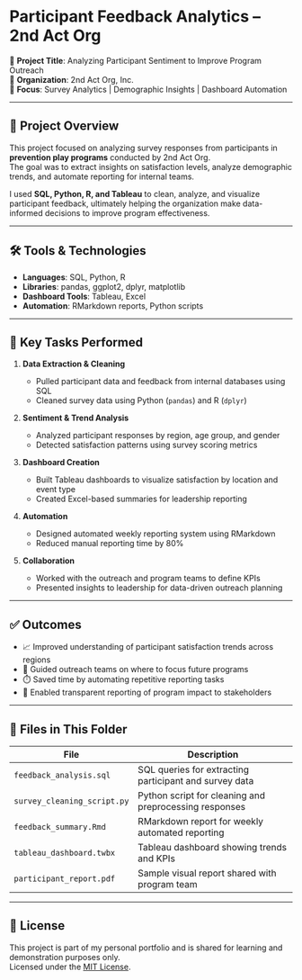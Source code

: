 # Participant Feedback Analytics – 2nd Act Org

📌 **Project Title**: Analyzing Participant Sentiment to Improve Program Outreach  
🏢 **Organization**: 2nd Act Org, Inc.  
🧠 **Focus**: Survey Analytics | Demographic Insights | Dashboard Automation

---

## 📖 Project Overview

This project focused on analyzing survey responses from participants in **prevention play programs** conducted by 2nd Act Org.  
The goal was to extract insights on satisfaction levels, analyze demographic trends, and automate reporting for internal teams.

I used **SQL, Python, R, and Tableau** to clean, analyze, and visualize participant feedback, ultimately helping the organization make data-informed decisions to improve program effectiveness.

---

## 🛠 Tools & Technologies

- **Languages**: SQL, Python, R  
- **Libraries**: pandas, ggplot2, dplyr, matplotlib  
- **Dashboard Tools**: Tableau, Excel  
- **Automation**: RMarkdown reports, Python scripts

---

## 🧩 Key Tasks Performed

1. **Data Extraction & Cleaning**
   - Pulled participant data and feedback from internal databases using SQL
   - Cleaned survey data using Python (`pandas`) and R (`dplyr`)

2. **Sentiment & Trend Analysis**
   - Analyzed participant responses by region, age group, and gender
   - Detected satisfaction patterns using survey scoring metrics

3. **Dashboard Creation**
   - Built Tableau dashboards to visualize satisfaction by location and event type
   - Created Excel-based summaries for leadership reporting

4. **Automation**
   - Designed automated weekly reporting system using RMarkdown
   - Reduced manual reporting time by 80%

5. **Collaboration**
   - Worked with the outreach and program teams to define KPIs
   - Presented insights to leadership for data-driven outreach planning

---

## ✅ Outcomes

- 📈 Improved understanding of participant satisfaction trends across regions  
- 🧭 Guided outreach teams on where to focus future programs  
- ⏱️ Saved time by automating repetitive reporting tasks  
- 💬 Enabled transparent reporting of program impact to stakeholders

---

## 📂 Files in This Folder

| File | Description |
|------|-------------|
| `feedback_analysis.sql` | SQL queries for extracting participant and survey data |
| `survey_cleaning_script.py` | Python script for cleaning and preprocessing responses |
| `feedback_summary.Rmd` | RMarkdown report for weekly automated reporting |
| `tableau_dashboard.twbx` | Tableau dashboard showing trends and KPIs |
| `participant_report.pdf` | Sample visual report shared with program team |

---

## 📄 License

This project is part of my personal portfolio and is shared for learning and demonstration purposes only.  
Licensed under the [MIT License](https://opensource.org/licenses/MIT).
